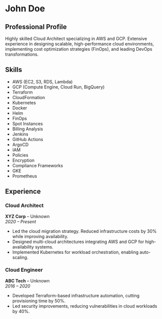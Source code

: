 # John Doe

## **Professional Profile**
Highly skilled Cloud Architect specializing in AWS and GCP. Extensive experience in designing scalable, high-performance cloud environments, implementing cost optimization strategies (FinOps), and leading DevOps transformations.


## **Skills**
- AWS (EC2, S3, RDS, Lambda)
- GCP (Compute Engine, Cloud Run, BigQuery)
- Terraform
- CloudFormation
- Kubernetes
- Docker
- Helm
- FinOps
- Spot Instances
- Billing Analysis
- Jenkins
- GitHub Actions
- ArgoCD
- IAM
- Policies
- Encryption
- Compliance Frameworks
- GKE
- Prometheus


## **Experience**
### Cloud Architect  
**XYZ Corp** – Unknown  
_2020 – Present_

- Led the cloud migration strategy. Reduced infrastructure costs by 30% while improving availability.
- Designed multi-cloud architectures integrating AWS and GCP for high-availability systems.
- Implemented Kubernetes for workload orchestration, enabling auto-scaling.

### Cloud Engineer  
**ABC Tech** – Unknown  
_2016 – 2020_

- Developed Terraform-based infrastructure automation, cutting provisioning time by 50%.
- Led security improvements, reducing vulnerabilities in cloud workloads by 40%.
